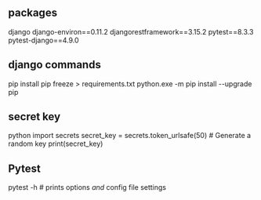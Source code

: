 ## packages 

django
django-environ==0.11.2
djangorestframework==3.15.2
pytest==8.3.3
pytest-django==4.9.0


## django commands 

pip install 
pip freeze > requirements.txt
python.exe -m pip install --upgrade pip

## secret key

python 
import secrets
secret_key = secrets.token_urlsafe(50)  # Generate a random key
print(secret_key)


## Pytest

pytest -h  # prints options _and_ config file settings
